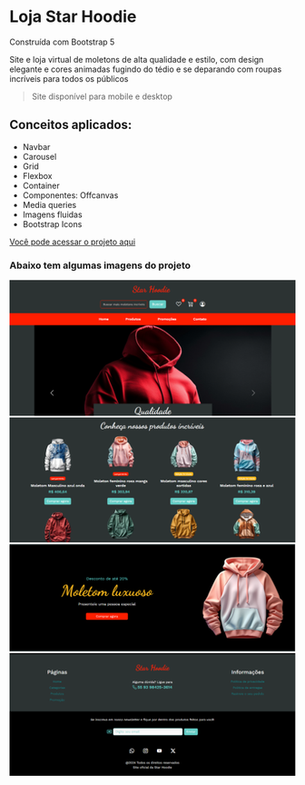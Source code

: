 <h1>Loja Star Hoodie</h1>
<p>Construída com Bootstrap 5</p>
<p>Site e loja virtual de moletons de alta qualidade e estilo, com design elegante e cores animadas fugindo do tédio e se deparando com roupas incríveis para todos os públicos</p>

> Site disponível para mobile e desktop

<h2>Conceitos aplicados:</h2>
<ul>
    <li>Navbar</li>
    <li>Carousel</li>
    <li>Grid</li>
    <li>Flexbox</li>
    <li>Container</li>
    <li>Componentes: Offcanvas</li>
    <li>Media queries</li>
    <li>Imagens fluidas</li>
    <li>Bootstrap Icons</li>
</ul>

<a href="https://helenaoliveira366.github.io/Loja-Star-Hoodie/" target="_blank" rel="noopener noreferrer">Você pode acessar o projeto aqui</a>

<h3>Abaixo tem algumas imagens do projeto</h3>
<img src="./Assets/Img-projeto-1.PNG" alt="Carousel">
<img src="./Assets/Img-projeto-2.PNG" alt="Vitrine">
<img src="./Assets/Img-projeto-3.PNG" alt="Banner de destaque">
<img src="./Assets/Img-projeto-4.PNG" alt="Footer">
